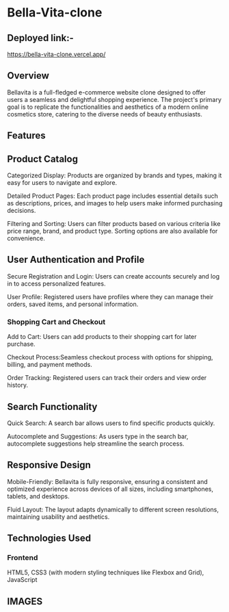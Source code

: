 # Bella-Vita-clone
## Deployed link:-
https://bella-vita-clone.vercel.app/
## Overview
Bellavita is a full-fledged e-commerce website clone designed to offer users a seamless and delightful shopping experience. The project's primary goal is to replicate the functionalities and aesthetics of a modern online cosmetics store, catering to the diverse needs of beauty enthusiasts.

## Features
## Product Catalog
Categorized Display: Products are organized by brands and types, making it easy for users to navigate and explore.

 Detailed Product Pages: Each product page includes essential details such as descriptions, prices, and images to help users make informed purchasing decisions.

Filtering and Sorting: Users can filter products based on various criteria like price range, brand, and product type. Sorting options are also available for convenience.

## User Authentication and Profile
Secure Registration and Login: Users can create accounts securely and log in to access personalized features.

User Profile: Registered users have profiles where they can manage their orders, saved items, and personal information.

### Shopping Cart and Checkout
Add to Cart: Users can add products to their shopping cart for later purchase.

Checkout Process:Seamless checkout process with options for shipping, billing, and payment methods.

Order Tracking: Registered users can track their orders and view order history.

## Search Functionality
Quick Search: A search bar allows users to find specific products quickly.

Autocomplete and Suggestions: As users type in the search bar, autocomplete suggestions help streamline the search process.

## Responsive Design
Mobile-Friendly: Bellavita is fully responsive, ensuring a consistent and optimized experience across devices of all sizes, including smartphones, tablets, and desktops.

Fluid Layout: The layout adapts dynamically to different screen resolutions, maintaining usability and aesthetics.

## Technologies Used
### Frontend
HTML5, CSS3 (with modern styling techniques like Flexbox and Grid), JavaScript

## IMAGES

